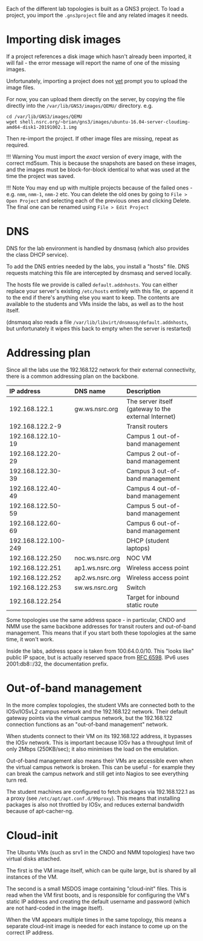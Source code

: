 Each of the different lab topologies is built as a GNS3 project.  To load a
project, you import the `.gns3project` file and any related images it needs.

# Importing disk images

If a project references a disk image which hasn't already been imported, it
will fail - the error message will report the name of one of the missing
images.

Unfortunately, importing a project does not
[yet](https://github.com/GNS3/gns3-gui/issues/2881) prompt you to upload the
image files.

For now, you can upload them directly on the server, by copying the file
directly into the `/var/lib/GNS3/images/QEMU/` directory. e.g.

```
cd /var/lib/GNS3/images/QEMU
wget shell.nsrc.org/~brian/gns3/images/ubuntu-16.04-server-cloudimg-amd64-disk1-20191002.1.img
```

Then re-import the project.  If other image files are missing, repeat as
required.

!!! Warning
    You must import the *exact* version of every image, with the correct
    md5sum.  This is because the snapshots are based on these images, and
    the images must be block-for-block identical to what was used at the
    time the project was saved.

!!! Note
    You may end up with multiple projects because of the failed ones -
    e.g. `nmm`, `nmm-1`, `nmm-2` etc.  You can delete the old ones by going
    to `File > Open Project` and selecting each of the previous ones and
    clicking Delete.  The final one can be renamed using `File > Edit
    Project`

# DNS

DNS for the lab environment is handled by dnsmasq (which also provides the
class DHCP service).

To add the DNS entries needed by the labs, you install a "hosts" file.  DNS
requests matching this file are intercepted by dnsmasq and served locally.

The hosts file we provide is called `default.addnhosts`.  You can either
replace your server's existing `/etc/hosts` entirely with this file, or
append it to the end if there's anything else you want to keep.  The
contents are available to the students and VMs inside the labs, as well as
to the host itself.

(dnsmasq also reads a file `/var/lib/libvirt/dnsmasq/default.addnhosts`,
but unfortunately it wipes this back to empty when the server is restarted)

# Addressing plan

Since all the labs use the 192.168.122 network for their external
connectivity, there is a common addressing plan on the backbone.

IP address          | DNS name            | Description
:------------------ | :------------------ | :----------
192.168.122.1       | gw.ws.nsrc.org      | The server itself (gateway to the external Internet)
192.168.122.2-9     |                     | Transit routers
192.168.122.10-19   |                     | Campus 1 out-of-band management
192.168.122.20-29   |                     | Campus 2 out-of-band management
192.168.122.30-39   |                     | Campus 3 out-of-band management
192.168.122.40-49   |                     | Campus 4 out-of-band management
192.168.122.50-59   |                     | Campus 5 out-of-band management
192.168.122.60-69   |                     | Campus 6 out-of-band management
192.168.122.100-249 |                     | DHCP (student laptops)
192.168.122.250     | noc.ws.nsrc.org     | NOC VM
192.168.122.251     | ap1.ws.nsrc.org     | Wireless access point
192.168.122.252     | ap2.ws.nsrc.org     | Wireless access point
192.168.122.253     | sw.ws.nsrc.org      | Switch
192.168.122.254     |                     | Target for inbound static route

Some topologies use the same address space - in particular, CNDO and NMM use
the same backbone addresses for transit routers and out-of-band management. 
This means that if you start both these topologies at the same time, it
won't work.

Inside the labs, address space is taken from 100.64.0.0/10.  This "looks
like" public IP space, but is actually reserved space from
[RFC 6598](https://tools.ietf.org/html/rfc6598).  IPv6 uses 2001:db8::/32,
the documentation prefix.

# Out-of-band management

In the more complex topologies, the student VMs are connected both to the
IOSv/IOSvL2 campus network and the 192.168.122 network.  Their default
gateway points via the virtual campus network, but the 192.168.122
connection functions as an "out-of-band management" network.

When students connect to their VM on its 192.168.122 address, it bypasses
the IOSv network.  This is important because IOSv has a throughput limit of
only 2Mbps (250KB/sec); it also minimises the load on the emulation.

Out-of-band management also means their VMs are accessible even when the
virtual campus network is broken.  This can be useful - for example they can
break the campus network and still get into Nagios to see everything turn
red.

The student machines are configured to fetch packages via 192.168.122.1 as a
proxy (see `/etc/apt/apt.conf.d/99proxy`).  This means that installing
packages is also not throttled by IOSv, and reduces external bandwidth
because of apt-cacher-ng.

# Cloud-init

The Ubuntu VMs (such as srv1 in the CNDO and NMM topologies) have two
virtual disks attached.

The first is the VM image itself, which can be quite large, but is shared by
all instances of the VM.

The second is a small MSDOS image containing "cloud-init" files.  This is
read when the VM first boots, and is responsible for configuring the VM's
static IP address and creating the default username and password (which are
not hard-coded in the image itself).

When the VM appears multiple times in the same topology, this means a
separate cloud-init image is needed for each instance to come up on the
correct IP address.
